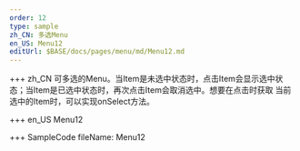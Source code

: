 ```yaml
--- 
order: 12
type: sample
zh_CN: 多选Menu
en_US: Menu12
editUrl: $BASE/docs/pages/menu/md/Menu12.md
---
```


+++ zh_CN
    可多选的Menu。当Item是未选中状态时，点击Item会显示选中状态；当Item是已选中状态时，再次点击Item会取消选中。想要在点击时获取
    当前选中的Item时，可以实现onSelect方法。

+++ en_US
Menu12

+++ SampleCode
fileName: Menu12

